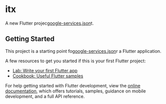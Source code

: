 # itx

A new Flutter projec[google-services.json](android%2Fitx%2FfromWakulima%2Fgoogle-services.json)t.

## Getting Started

This project is a starting point fo[google-services.json](android%2Fitx%2FfromWakulima%2Fgoogle-services.json)r a Flutter application.

A few resources to get you started if this is your first Flutter project:

- [Lab: Write your first Flutter app](https://docs.flutter.dev/get-started/codelab)
- [Cookbook: Useful Flutter samples](https://docs.flutter.dev/cookbook)

For help getting started with Flutter development, view the
[online documentation](https://docs.flutter.dev/), which offers tutorials,
samples, guidance on mobile development, and a full API reference.
